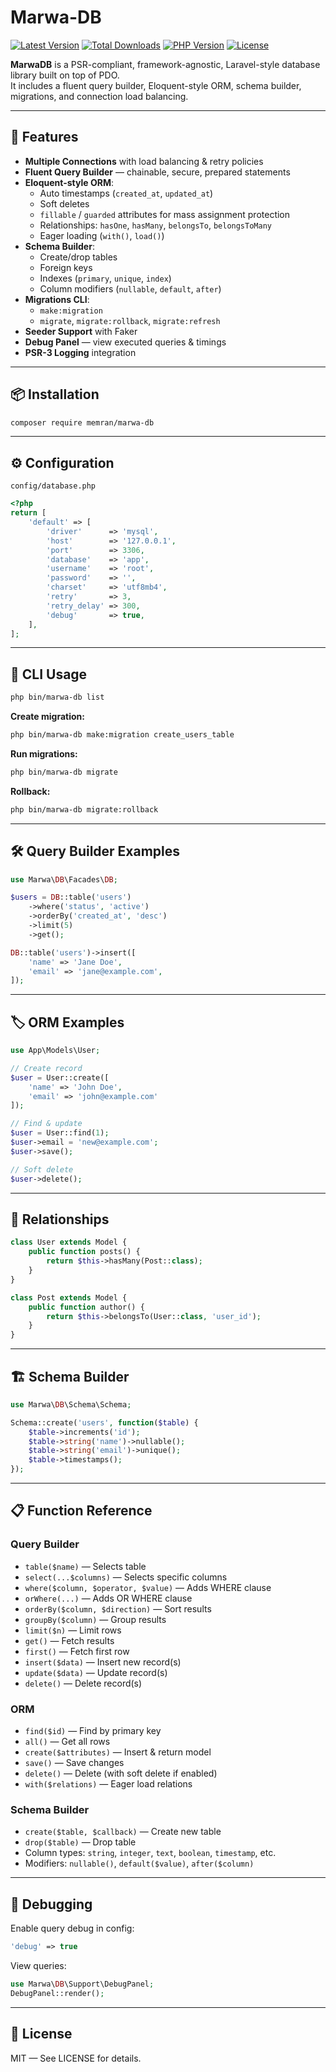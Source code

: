 # Marwa-DB
[![Latest Version](https://img.shields.io/packagist/v/memran/marwa-db.svg)](https://packagist.org/packages/memran/marwa-db)
[![Total Downloads](https://img.shields.io/packagist/dt/memran/marwa-db.svg?style=flat-square)](https://packagist.org/packages/memran/marwa-db)
[![PHP Version](https://img.shields.io/packagist/php-v/memran/marwa-db)](https://php.net)
[![License](https://img.shields.io/packagist/l/memran/marwa-db)](LICENSE)

**MarwaDB** is a PSR-compliant, framework-agnostic, Laravel-style database library built on top of PDO.  
It includes a fluent query builder, Eloquent-style ORM, schema builder, migrations, and connection load balancing.

---

## 📌 Features

- **Multiple Connections** with load balancing & retry policies
- **Fluent Query Builder** — chainable, secure, prepared statements
- **Eloquent-style ORM**:
  - Auto timestamps (`created_at`, `updated_at`)
  - Soft deletes
  - `fillable` / `guarded` attributes for mass assignment protection
  - Relationships: `hasOne`, `hasMany`, `belongsTo`, `belongsToMany`
  - Eager loading (`with()`, `load()`)
- **Schema Builder**:
  - Create/drop tables
  - Foreign keys
  - Indexes (`primary`, `unique`, `index`)
  - Column modifiers (`nullable`, `default`, `after`)
- **Migrations CLI**:
  - `make:migration`
  - `migrate`, `migrate:rollback`, `migrate:refresh`
- **Seeder Support** with Faker
- **Debug Panel** — view executed queries & timings
- **PSR-3 Logging** integration

---

## 📦 Installation

```bash
composer require memran/marwa-db
```

---

## ⚙ Configuration

`config/database.php`

```php
<?php
return [
    'default' => [
        'driver'      => 'mysql',
        'host'        => '127.0.0.1',
        'port'        => 3306,
        'database'    => 'app',
        'username'    => 'root',
        'password'    => '',
        'charset'     => 'utf8mb4',
        'retry'       => 3,
        'retry_delay' => 300,
        'debug'       => true,
    ],
];
```

---

## 🚀 CLI Usage

```bash
php bin/marwa-db list
```

**Create migration:**

```bash
php bin/marwa-db make:migration create_users_table
```

**Run migrations:**

```bash
php bin/marwa-db migrate
```

**Rollback:**

```bash
php bin/marwa-db migrate:rollback
```

---

## 🛠 Query Builder Examples

```php
use Marwa\DB\Facades\DB;

$users = DB::table('users')
    ->where('status', 'active')
    ->orderBy('created_at', 'desc')
    ->limit(5)
    ->get();
```

```php
DB::table('users')->insert([
    'name' => 'Jane Doe',
    'email' => 'jane@example.com',
]);
```

---

## 🏷 ORM Examples

```php
use App\Models\User;

// Create record
$user = User::create([
    'name' => 'John Doe',
    'email' => 'john@example.com'
]);

// Find & update
$user = User::find(1);
$user->email = 'new@example.com';
$user->save();

// Soft delete
$user->delete();
```

---

## 🔗 Relationships

```php
class User extends Model {
    public function posts() {
        return $this->hasMany(Post::class);
    }
}

class Post extends Model {
    public function author() {
        return $this->belongsTo(User::class, 'user_id');
    }
}
```

---

## 🏗 Schema Builder

```php
use Marwa\DB\Schema\Schema;

Schema::create('users', function($table) {
    $table->increments('id');
    $table->string('name')->nullable();
    $table->string('email')->unique();
    $table->timestamps();
});
```

---

## 📋 Function Reference

### Query Builder

- `table($name)` — Selects table
- `select(...$columns)` — Selects specific columns
- `where($column, $operator, $value)` — Adds WHERE clause
- `orWhere(...)` — Adds OR WHERE clause
- `orderBy($column, $direction)` — Sort results
- `groupBy($column)` — Group results
- `limit($n)` — Limit rows
- `get()` — Fetch results
- `first()` — Fetch first row
- `insert($data)` — Insert new record(s)
- `update($data)` — Update record(s)
- `delete()` — Delete record(s)

### ORM

- `find($id)` — Find by primary key
- `all()` — Get all rows
- `create($attributes)` — Insert & return model
- `save()` — Save changes
- `delete()` — Delete (with soft delete if enabled)
- `with($relations)` — Eager load relations

### Schema Builder

- `create($table, $callback)` — Create new table
- `drop($table)` — Drop table
- Column types: `string`, `integer`, `text`, `boolean`, `timestamp`, etc.
- Modifiers: `nullable()`, `default($value)`, `after($column)`

---

## 🐞 Debugging

Enable query debug in config:

```php
'debug' => true
```

View queries:

```php
use Marwa\DB\Support\DebugPanel;
DebugPanel::render();
```

---

## 📜 License

MIT — See LICENSE for details.
